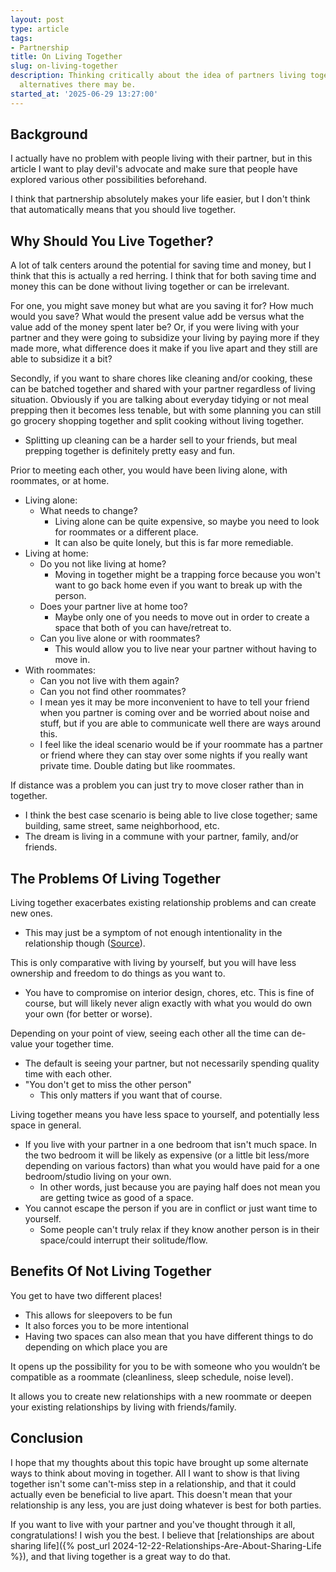 ```yaml
---
layout: post
type: article
tags:
- Partnership
title: On Living Together
slug: on-living-together
description: Thinking critically about the idea of partners living together and what
  alternatives there may be.
started_at: '2025-06-29 13:27:00'
---
```


## Background

I actually have no problem with people living with their partner, but in this article I want to play devil's advocate and make sure that people have explored various other possibilities beforehand.

I think that partnership absolutely makes your life easier, but I don't think that automatically means that you should live together.

## Why Should You Live Together?

A lot of talk centers around the potential for saving time and money, but I think that this is actually a red herring. I think that for both saving time and money this can be done without living together or can be irrelevant.

For one, you might save money but what are you saving it for? How much would you save? What would the present value add be versus what the value add of the money spent later be? Or, if you were living with your partner and they were going to subsidize your living by paying more if they made more, what difference does it make if you live apart and they still are able to subsidize it a bit?

Secondly, if you want to share chores like cleaning and/or cooking, these can be batched together and shared with your partner regardless of living situation. Obviously if you are talking about everyday tidying or not meal prepping then it becomes less tenable, but with some planning you can still go grocery shopping together and split cooking without living together.
* Splitting up cleaning can be a harder sell to your friends, but meal prepping together is definitely pretty easy and fun.

Prior to meeting each other, you would have been living alone, with roommates, or at home.
* Living alone: 
    * What needs to change?
        * Living alone can be quite expensive, so maybe you need to look for roommates or a different place.
        * It can also be quite lonely, but this is far more remediable.
* Living at home: 
    * Do you not like living at home?
        * Moving in together might be a trapping force because you won't want to go back home even if you want to break up with the person.
    * Does your partner live at home too?
        * Maybe only one of you needs to move out in order to create a space that both of you can have/retreat to.
    * Can you live alone or with roommates?
        * This would allow you to live near your partner without having to move in.
* With roommates: 
    * Can you not live with them again?
    * Can you not find other roommates?
    * I mean yes it may be more inconvenient to have to tell your friend when you partner is coming over and be worried about noise and stuff, but if you are able to communicate well there are ways around this.
    * I feel like the ideal scenario would be if your roommate has a partner or friend where they can stay over some nights if you really want private time. Double dating but like roommates.

If distance was a problem you can just try to move closer rather than in together.
* I think the best case scenario is being able to live close together; same building, same street, same neighborhood, etc.
* The dream is living in a commune with your partner, family, and/or friends.

## The Problems Of Living Together 

Living together exacerbates existing relationship problems and can create new ones.
* This may just be a symptom of not enough intentionality in the relationship though ([Source](https://www.du.edu/news/new-du-study-highlights-risks-living-together-engagement)).

This is only comparative with living by yourself, but you will have less ownership and freedom to do things as you want to.
* You have to compromise on interior design, chores, etc. This is fine of course, but will likely never align exactly with what you would do own your own (for better or worse).

Depending on your point of view, seeing each other all the time can de-value your together time.
* The default is seeing your partner, but not necessarily spending quality time with each other.
* "You don't get to miss the other person"
    * This only matters if you want that of course.

Living together means you have less space to yourself, and potentially less space in general.
* If you live with your partner in a one bedroom that isn't much space. In the two bedroom it will be likely as expensive (or a little bit less/more depending on various factors) than what you would have paid for a one bedroom/studio living on your own.
    * In other words, just because you are paying half does not mean you are getting twice as good of a space.
* You cannot escape the person if you are in conflict or just want time to yourself.
    * Some people can't truly relax if they know another person is in their space/could interrupt their solitude/flow.

## Benefits Of Not Living Together

You get to have two different places!
* This allows for sleepovers to be fun
* It also forces you to be more intentional
* Having two spaces can also mean that you have different things to do depending on which place you are

It opens up the possibility for you to be with someone who you wouldn’t be compatible as a roommate (cleanliness, sleep schedule, noise level).

It allows you to create new relationships with a new roommate or deepen your existing relationships by living with friends/family.

## Conclusion

I hope that my thoughts about this topic have brought up some alternate ways to think about moving in together. All I want to show is that living together isn't some can't-miss step in a relationship, and that it could actually even be beneficial to live apart. This doesn't mean that your relationship is any less, you are just doing whatever is best for both parties.

If you want to live with your partner and you've thought through it all, congratulations! I wish you the best. I believe that [relationships are about sharing life]({% post_url 2024-12-22-Relationships-Are-About-Sharing-Life %}), and that living together is a great way to do that.